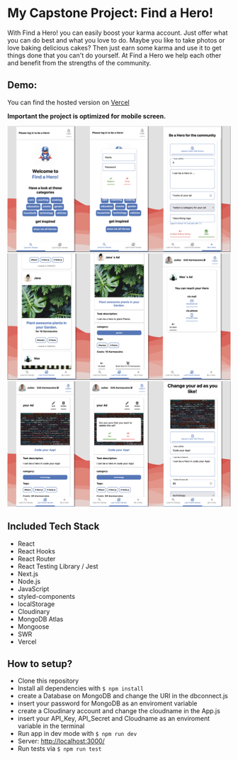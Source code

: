 # My Capstone Project: Find a Hero!

With Find a Hero! you can easily boost your karma account. Just offer what you can do best and what you love to do. Maybe you like to take photos or love baking delicious cakes? Then just earn some karma and use it to get things done that you can't do yourself. At Find a Hero we help each other and benefit from the strengths of the community.

## Demo:

You can find the hosted version on [Vercel](https://capstone-project-find-a-hero.vercel.app)

**Important the project is optimized for mobile screen.**

<img src="/public/images/demo1.png" ></img>
<img src="/public/images/demo2.png"></img>
<img src="/public/images/demo3.png"></img>

## Included Tech Stack

- React
- React Hooks
- React Router
- React Testing Library / Jest
- Next.js
- Node.js
- JavaScript
- styled-components
- localStorage
- Cloudinary
- MongoDB Atlas
- Mongoose
- SWR
- Vercel

## How to setup?

- Clone this repository
- Install all dependencies with `$ npm install`
- create a Database on MongoDB and change the URI in the dbconnect.js
- insert your password for MongoDB as an enviroment variable
- create a Cloudinary account and change the cloudname in the App.js
- insert your API_Key, API_Secret and Cloudname as an enviroment variable in the terminal
- Run app in dev mode with `$ npm run dev`
- Server: [http://localhost:3000/](http://localhost:3000/)
- Run tests via `$ npm run test`
